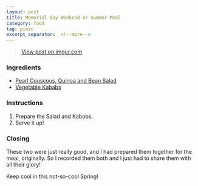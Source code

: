 ```yaml
---
layout: post
title: Memorial Day Weekend or Summer Meal
category: food
tag: pinic
excerpt_separator:  <!--more-->
---
```


<blockquote class="imgur-embed-pub" lang="en" data-id="a/FoqqEax"><a href="//imgur.com/a/FoqqEax">View post on imgur.com</a></blockquote><script async src="//s.imgur.com/min/embed.js" charset="utf-8"></script>

### Ingredients
* <a href="/food/2018/05/28/pearl-couscous-quinoa-and-bean-salad.html" target="_blank">Pearl Couscous, Quinoa and Bean Salad</a>
* <a href="/food/2018/05/28/vegetable-kabobs.html" target="_blank">Vegetable Kababs</a>

### Instructions
1. Prepare the Salad and Kabobs.
2. Serve it up! 

### Closing
These two were just really good, and I had prepared them together for the meal, originally. So I recorded them both and I just had to share them with all their glory!

Keep cool in this not-so-cool Spring!